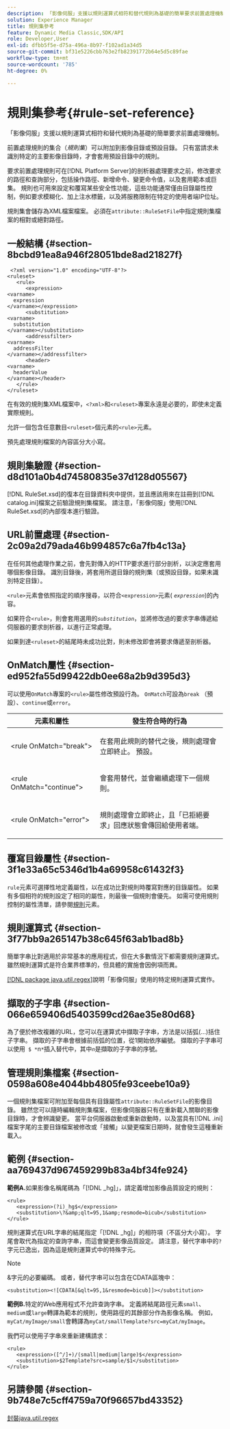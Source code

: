 ```yaml
---
description: 「影像伺服」支援以規則運算式相符和替代規則為基礎的簡單要求前置處理機制。
solution: Experience Manager
title: 規則集參考
feature: Dynamic Media Classic,SDK/API
role: Developer,User
exl-id: dfbb5f5e-d75a-496a-8b97-f102ad1a34d5
source-git-commit: bf31e5226cbb763e2fb82391772b64e5d5c89fae
workflow-type: tm+mt
source-wordcount: '785'
ht-degree: 0%

---
```


# 規則集參考{#rule-set-reference}

「影像伺服」支援以規則運算式相符和替代規則為基礎的簡單要求前置處理機制。

前置處理規則的集合（*規則集*）可以附加到影像目錄或預設目錄。 只有當請求未識別特定的主要影像目錄時，才會套用預設目錄中的規則。

要求前置處理規則可在[!DNL Platform Server]的剖析器處理要求之前，修改要求的路徑和查詢部分，包括操作路徑、新增命令、變更命令值，以及套用範本或巨集。 規則也可用來設定和覆寫某些安全性功能，這些功能通常僅由目錄屬性控制，例如要求模糊化、加上注水標籤，以及將服務限制在特定的使用者端IP位址。

規則集會儲存為XML檔案檔案。 必須在`attribute::RuleSetFile`中指定規則集檔案的相對或絕對路徑。

## 一般結構 {#section-8bcbd91ea8a946f28051bde8ad21827f}

```
 <?xml version="1.0" encoding="UTF-8"?> 
<ruleset> 
   <rule> 
      <expression> 
<varname>
  expression 
</varname></expression> 
      <substitution> 
<varname>
  substitution 
</varname></substitution> 
      <addressfilter> 
<varname>
  addressFilter 
</varname></addressfilter> 
      <header> 
<varname>
  headerValue 
</varname></header>  
   </rule> 
</ruleset>
```

在有效的規則集XML檔案中，`<?xml>`和`<ruleset>`專案永遠是必要的，即使未定義實際規則。

允許一個包含任意數目`<ruleset>`個元素的`<rule>`元素。

預先處理規則檔案的內容區分大小寫。

## 規則集驗證 {#section-d8d101a0b4d74580835e37d128d05567}

[!DNL RuleSet.xsd]的復本在目錄資料夾中提供，並且應該用來在註冊到[!DNL catalog.ini]檔案之前驗證規則集檔案。 請注意，「影像伺服」使用[!DNL RuleSet.xsd]的內部復本進行驗證。

## URL前置處理 {#section-2c09a2d79ada46b994857c6a7fb4c13a}

在任何其他處理作業之前，會先對傳入的HTTP要求進行部分剖析，以決定應套用哪個影像目錄。 識別目錄後，將套用所選目錄的規則集（或預設目錄，如果未識別特定目錄）。

`<rule>`元素會依照指定的順序搜尋，以符合`<expression>`元素( *`expression`*)的內容。

如果符合`<rule>`，則會套用選用的&#x200B;*`substitution`*，並將修改過的要求字串傳遞給伺服器的要求剖析器，以進行正常處理。

如果到達`<ruleset>`的結尾時未成功比對，則未修改即會將要求傳遞至剖析器。

## OnMatch屬性 {#section-ed952fa55d99422db0ee68a2b9d395d3}

可以使用`OnMatch`專案的`<rule>`屬性修改預設行為。 `OnMatch`可設為`break` （預設）、`continue`或`error`。

<table id="table_6680A81492B24CE593330DA7B0075E8F"> 
 <thead> 
  <tr> 
   <th class="entry"> <b>元素和屬性</b> </th> 
   <th class="entry"> <b>發生符合時的行為</b> </th> 
  </tr> 
 </thead>
 <tbody> 
  <tr> 
   <td> <p> <span class="codeph"> &lt;rule OnMatch="break"&gt; </span> </p> </td> 
   <td> <p>在套用此規則的替代之後，規則處理會立即終止。 預設。 </p> </td> 
  </tr> 
  <tr> 
   <td> <p> <span class="codeph"> &lt;rule OnMatch="continue"&gt; </span> </p> </td> 
   <td> <p>會套用替代，並會繼續處理下一個規則。 </p> </td> 
  </tr> 
  <tr> 
   <td> <p> <span class="codeph"> &lt;rule OnMatch="error"&gt; </span> </p> </td> 
   <td> <p>規則處理會立即終止，且「已拒絕要求」回應狀態會傳回給使用者端。 </p> </td> 
  </tr> 
 </tbody> 
</table>

## 覆寫目錄屬性 {#section-3f1e33a65c5346d1b4a69958c61432f3}

`rule`元素可選擇性地定義屬性，以在成功比對規則時覆寫對應的目錄屬性。 如果有多個相符的規則設定了相同的屬性，則最後一個規則會優先。 如需可使用規則控制的屬性清單，請參閱[規則](/help/aem-is-ir-api/is-api/image-catalog/image-serving-api-ref/c-image-catalog-reference/c-rule-set-reference/r-rule-rule.md)元素。

## 規則運算式 {#section-3f77bb9a265147b38c645f63ab1bad8b}

簡單字串比對適用於非常基本的應用程式，但在大多數情況下都需要規則運算式。 雖然規則運算式是符合業界標準的，但具體的實施會因例項而異。

[[!DNL package java.util.regex]](https://www2.cs.duke.edu/csed/java/jdk1.4.2/docs/api/)說明「影像伺服」使用的特定規則運算式實作。

## 擷取的子字串 {#section-066e659406d5403599cd26ae35e80d68}

為了便於修改複雜的URL，您可以在運算式中擷取子字串，方法是以括弧(...)括住子字串。 擷取的子字串會根據前括弧的位置，從1開始依序編號。 擷取的子字串可以使用` $ *`n`*`插入替代中，其中&#x200B;*`n`*&#x200B;是擷取的子字串的序號。

## 管理規則集檔案 {#section-0598a608e4044bb4805fe93ceebe10a9}

一個規則集檔案可附加至每個具有目錄屬性`attribute::RuleSetFile`的影像目錄。 雖然您可以隨時編輯規則集檔案，但影像伺服器只有在重新載入關聯的影像目錄時，才會辨識變更。 當平台伺服器啟動或重新啟動時，以及當具有[!DNL .ini]檔案字尾的主要目錄檔案被修改或「接觸」以變更檔案日期時，就會發生這種重新載入。

## 範例 {#section-aa769437d967459299b83a4bf34fe924}

**範例A.**&#x200B;如果影像名稱尾碼為「[!DNL _hg]」，請定義增加影像品質設定的規則：

```
<rule> 
   <expression>(?i)_hg$</expression> 
   <substitution>\?&amp;qlt=95,1&amp;resmode=bicub</substitution> 
</rule>
```

規則運算式在URL字串的結尾指定「[!DNL _hg]」的相符項（不區分大小寫）。 字尾會取代為指定的查詢字串，而這會變更影像品質設定。 請注意，替代字串中的`?`字元已逸出，因為這是規則運算式中的特殊字元。

>[!NOTE]
>
>&amp;字元的必要編碼。 或者，替代字串可以包含在CDATA區塊中：

`<substitution><![CDATA[&qlt=95,1&resmode=bicub]]></substitution>`

**範例B.**&#x200B;特定的Web應用程式不允許查詢字串。 定義將結尾路徑元素`small`、`medium`或`large`轉譯為範本的規則，使用路徑的其餘部分作為影像名稱。 例如，`myCat/myImage/small`會轉譯為`myCat/smallTemplate?src=myCat/myImage`。

我們可以使用子字串來重新建構請求：

```
<rule> 
   <expression>([^/]+)/(small|medium|large)$</expression> 
   <substitution>$2Template?src=sample/$1</substitution> 
</rule>
```

## 另請參閱 {#section-9b748e7c5cff4759a70f96657bd43352}

[封裝java.util.regex](https://www2.cs.duke.edu/csed/java/jdk1.4.2/docs/api/)
